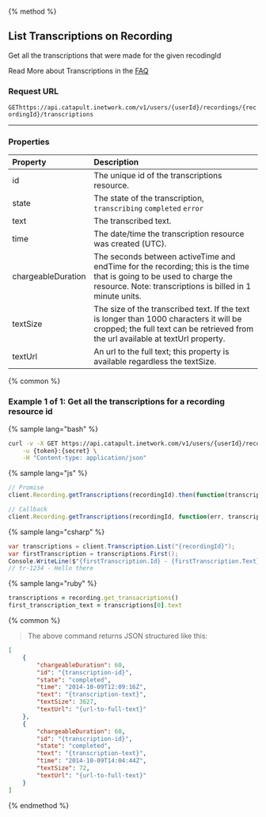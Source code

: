 {% method %}
## List Transcriptions on Recording
Get all the transcriptions that were made for the given recodingId

<aside class="alert general small">
<p>
Read More about Transcriptions in the <a href="https://dev.bandwidth.com/faq/#messaging">FAQ</a>
</p>
</aside>

### Request URL

<code class="get">GET</code>`https://api.catapult.inetwork.com/v1/users/{userId}/recordings/{recordingId}/transcriptions`

---

### Properties
| Property           | Description                                                                                                                                                                       |
|:-------------------|:----------------------------------------------------------------------------------------------------------------------------------------------------------------------------------|
| id                 | The unique id of the transcriptions resource.                                                                                                                                     |
| state              | The state of the transcription, `transcribing` `completed` `error`                                                                                                                |
| text               | The transcribed text.                                                                                                                                                             |
| time               | The date/time the transcription resource was created (UTC).                                                                                                                       |
| chargeableDuration | The seconds between activeTime and endTime for the recording; this is the time that is going to be used to charge the resource. Note: transcriptions is billed in 1 minute units. |
| textSize           | The size of the transcribed text. If the text is longer than 1000 characters it will be cropped; the full text can be retrieved from the url available at textUrl property.       |
| textUrl            | An url to the full text; this property is available regardless the textSize.                                                                                                      |

{% common %}

### Example 1 of 1: Get all the transcriptions for a recording resource id

{% sample lang="bash" %}
```bash
curl -v -X GET https://api.catapult.inetwork.com/v1/users/{userId}/recordings/{recording-id}/transcriptions \
	-u {token}:{secret} \
	-H "Content-type: application/json"
```

{% sample lang="js" %}

```js
// Promise
client.Recording.getTranscriptions(recordingId).then(function(transcriptions){});

// Callback
client.Recording.getTranscriptions(recordingId, function(err, transcriptions){});
```

{% sample lang="csharp" %}
```csharp
var transcriptions = client.Transcription.List("{recordingId}");
var firstTranscription = transcriptions.First();
Console.WriteLine($"{firstTranscription.Id} - {firstTranscription.Text}");
// tr-1234 - Hello there
```

{% sample lang="ruby" %}
```ruby
transcriptions = recording.get_transacriptions()
first_transcription_text = transcriptions[0].text
```

{% common %}

> The above command returns JSON structured like this:

```json
[
    {
        "chargeableDuration": 60,
        "id": "{transcription-id}",
        "state": "completed",
        "time": "2014-10-09T12:09:16Z",
        "text": "{transcription-text}",
        "textSize": 3627,
        "textUrl": "{url-to-full-text}"
    },
    {
        "chargeableDuration": 60,
        "id": "{transcription-id}",
        "state": "completed",
        "text": "{transcription-text}",
        "time": "2014-10-09T14:04:44Z",
        "textSize": 72,
        "textUrl": "{url-to-full-text}"
    }
]
```
{% endmethod %}
